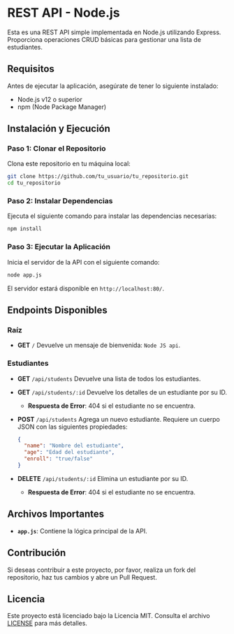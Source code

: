 # REST API - Node.js

Esta es una REST API simple implementada en Node.js utilizando Express. Proporciona operaciones CRUD básicas para gestionar una lista de estudiantes.

## Requisitos

Antes de ejecutar la aplicación, asegúrate de tener lo siguiente instalado:

- Node.js v12 o superior
- npm (Node Package Manager)

## Instalación y Ejecución

### Paso 1: Clonar el Repositorio

Clona este repositorio en tu máquina local:

```bash
git clone https://github.com/tu_usuario/tu_repositorio.git
cd tu_repositorio
```

### Paso 2: Instalar Dependencias

Ejecuta el siguiente comando para instalar las dependencias necesarias:

```bash
npm install
```

### Paso 3: Ejecutar la Aplicación

Inicia el servidor de la API con el siguiente comando:

```bash
node app.js
```

El servidor estará disponible en `http://localhost:80/`.

## Endpoints Disponibles

### Raíz
- **GET** `/`
  Devuelve un mensaje de bienvenida: `Node JS api`.

### Estudiantes

- **GET** `/api/students`
  Devuelve una lista de todos los estudiantes.

- **GET** `/api/students/:id`
  Devuelve los detalles de un estudiante por su ID.
  - **Respuesta de Error**: 404 si el estudiante no se encuentra.

- **POST** `/api/students`
  Agrega un nuevo estudiante. Requiere un cuerpo JSON con las siguientes propiedades:
  ```json
  {
    "name": "Nombre del estudiante",
    "age": "Edad del estudiante",
    "enroll": "true/false"
  }
  ```

- **DELETE** `/api/students/:id`
  Elimina un estudiante por su ID.
  - **Respuesta de Error**: 404 si el estudiante no se encuentra.

## Archivos Importantes

- **`app.js`**: Contiene la lógica principal de la API.

## Contribución

Si deseas contribuir a este proyecto, por favor, realiza un fork del repositorio, haz tus cambios y abre un Pull Request.

## Licencia

Este proyecto está licenciado bajo la Licencia MIT. Consulta el archivo [LICENSE](LICENSE) para más detalles.

